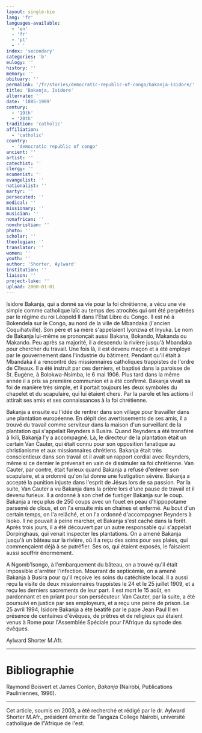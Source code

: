 ```yaml
---
layout: single-bio
lang: 'fr'
languages-available:
  - 'en'
  - 'fr'
  - 'pt'
  - ' '
index: 'secondary'
categories: 'b'
eulogy: ''
history: ''
memory: ''
obituary: ''
permalink: '/fr/stories/democratic-republic-of-congo/bakanja-isidore/'
title: 'Bakanja, Isidore'
alternate: ''
date: '1885-1909'
century:
  - '19th'
  - '20th'
tradition: 'catholic'
affiliation:
  - 'catholic'
country:
  - 'democratic republic of congo'
ancient: ''
artist: ''
catechist: ''
clergy: ''
ecumenist: ''
evangelist: ''
nationalist: ''
martyr: ''
persecuted: ''
medical: ''
missionary: ''
musician: ''
nonafrican: ''
nonchristian: ''
photo: ''
scholar: ''
theologian: ''
translator: ''
women: ''
youth: ''
author: 'Shorter, Aylward'
institution: ''
liaison: ''
project-luke: ''
upload: 2000-01-01
---
```



Isidore Bakanja, qui a donné sa vie pour la foi chrétienne, a vécu une vie simple comme catholique laïc au temps des atrocités qui ont été perpétrées par le régime du roi Léopold II dans l'Etat Libre du Congo. Il est né à Bokendela sur le Congo, au nord de la ville de Mbandaka (l'ancien Coquihatville). Son père et sa mère s'appelaient Iyonzwa et Inyuka. Le nom de Bakanja lui-même se prononçait aussi Bakana, Bokando, Makanda ou Makando. Peu après sa majorité, il a descendu la rivière jusqu'à Mbandaka pour chercher du travail. Une fois là, il est devenu maçon et a été employé par le gouvernement dans l'industrie du bâtiment. Pendant qu'il était à Mbandaka il a rencontré des missionnaires catholiques trappistes de l'ordre de Cîteaux. Il a été instruit par ces derniers, et baptisé dans la paroisse de St. Eugène, à Bolokwa-Nsimba, le 6 mai 1906. Plus tard dans la même année il a pris sa première communion et a été confirmé. Bakanja vivait sa foi de manière très simple, et il portait toujours les deux symboles du chapelet et du scapulaire, qui lui étaient chers. Par la parole et les actions il attirait ses amis et ses connaissances à la foi chrétienne.

Bakanja a ensuite eu l'idée de rentrer dans son village pour travailler dans une plantation européenne. En dépit des avertissements de ses amis, il a trouvé du travail comme serviteur dans la maison d'un surveillant de la plantation qui s'appelait Reynders à Busira. Quand Reynders a été transféré à Ikili, Bakanja l'y a accompagné. Là, le directeur de la plantation était un certain Van Cauter, qui était connu pour son opposition fanatique au christianisme et aux missionnaires chrétiens. Bakanja était très conscientieux dans son travail et il avait un rapport cordial avec Reynders, même si ce dernier le prévenait en vain de dissimuler sa foi chrétienne. Van Cauter, par contre, était furieux quand Bakanja a refusé d'enlever son scapulaire, et a ordonné qu'on lui donne une fustigation sévère. Bakanja a accepté la punition injuste dans l'esprit de Jésus lors de sa passion. Par la suite, Van Cauter a vu Bakanja dans la prière lors d'une pause de travail et il devenu furieux. Il a ordonné à son chef de fustiger Bakanja sur le coup. Bakanja a reçu plus de 250 coups avec un fouet en peau d'hippopotame parsemé de clous, et on l'a ensuite mis en chaines et enfermé. Au bout d'un certain temps, on l'a relâché, et on l'a ordonné d'accompagner Reynders à Isoko. Il ne pouvait à peine marcher, et Bakanja s'est caché dans la forêt. Après trois jours, il a été découvert par un autre responsable qui s'appelait Dorpinghaus, qui venait inspecter les plantations. On a amené Bakanja jusqu'à un bâteau sur la rivière, où il a reçu des soins pour ses plaies, qui commençaient déjà à se putréfier. Ses os, qui étaient exposés, le faisaient aussi souffrir énormément.

A Ngomb'Isongo, à l'embarquement du bâteau, on a trouvé qu'il était impossible d'arrêter l'infection. Mourrant de septicémie, on a amené Bakanja à Busira pour qu'il reçoive les soins du catéchiste local.  Il a aussi reçu la visite de deux missionnaires trappistes le 24 et le 25 juillet 1909, et a reçu les derniers sacrements de leur part. Il est mort le 15 août, en pardonnant et en priant pour son persécuteur. Van Cauter, par la suite, a été poursuivi en justice par ses employeurs, et a reçu une peine de prison. Le 25 avril 1994, Isidore Bakanja a été béatifé par le pape Jean Paul II en présence de centaines d'évêques, de prêtres et de religieux qui étaient venus à Rome pour l'Assemblée Spéciale pour l'Afrique du synode des évêques.

Aylward Shorter M.Afr.

---

# Bibliographie

Raymond Boisvert et James Conlon, *Bakanja* (Nairobi, Publications Pauliniennes, 1996).

---

Cet article, soumis en 2003, a été recherché et rédigé par le dr. Aylward Shorter M.Afr., président émerite de Tangaza College Nairobi, université catholique de l"Afrique de l'est.